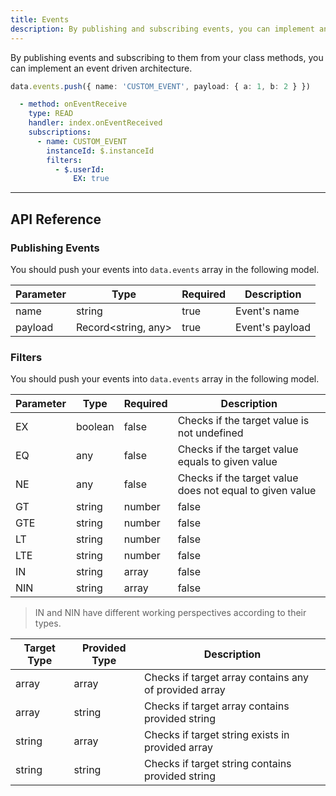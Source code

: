 ```yaml
---
title: Events
description: By publishing and subscribing events, you can implement an event driven architecture.
---
```


By publishing events and subscribing to them from your class methods, you can implement an event driven architecture.

```typescript
data.events.push({ name: 'CUSTOM_EVENT', payload: { a: 1, b: 2 } })
```

```yaml
  - method: onEventReceive
    type: READ
    handler: index.onEventReceived
    subscriptions:
      - name: CUSTOM_EVENT
        instanceId: $.instanceId
        filters:
          - $.userId:
              EX: true
```

---

## API Reference

### Publishing Events

You should push your events into `data.events` array in the following model.

| Parameter     | Type                | Required            | Description         |
| ------------- | ------------------- | ------------------- | ------------------- |
| name          | string              | true                | Event's name
| payload       | Record<string, any> | true                | Event's payload

### Filters

You should push your events into `data.events` array in the following model.

| Parameter     | Type                | Required            | Description         |
| ------------- | ------------------- | ------------------- | ------------------- |
| EX            | boolean             | false               | Checks if the target value is not undefined
| EQ            | any                 | false               | Checks if the target value equals to given value
| NE            | any                 | false               | Checks if the target value does not equal to given value
| GT            | string | number     | false               | Checks if the target value is greater than given value
| GTE           | string | number     | false               | Checks if the target value is greater than or equal to given value
| LT            | string | number     | false               | Checks if the target value is less than given value
| LTE           | string | number     | false               | Checks if the target value is less than or equal to given value
| IN            | string | array      | false               | Cross checks if values match according to the type of the values
| NIN           | string | array      | false               | Cross checks if values don't match according to the type of the values

> IN and NIN have different working perspectives according to their types.

| Target Type   | Provided Type       | Description         |
| ------------- | ------------------- | ------------------- |
| array         | array               | Checks if target array contains any of provided array
| array         | string              | Checks if target array contains provided string
| string        | array               | Checks if target string exists in provided array
| string        | string              | Checks if target string contains provided string
